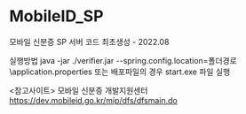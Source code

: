 # MobileID_SP

모바일 신분증 SP 서버 코드 
최초생성 - 2022.08

실행방법
java -jar ./verifier.jar --spring.config.location=폴더경로\application.properties 또는 배포파일의 경우 start.exe 파일 실행

<참고사이트>
모바일 신분증 개발지원센터 
https://dev.mobileid.go.kr/mip/dfs/dfsmain.do
